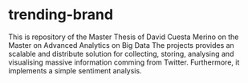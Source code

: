 # trending-brand
This is repository of the Master Thesis of David Cuesta Merino on the Master on Advanced Analytics on Big Data
The projects provides an scalable and distribute solution for collecting, storing, analysing and visualising massive information comming
from Twitter. Furthermore, it implements a simple sentiment analysis.